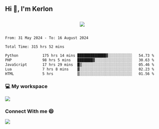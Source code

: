 ## Hi 👋, I'm Kerlon

<p align="center" style="margin: 30px;">
 
 <img src="https://skillicons.dev/icons?i=html,css,bootstrap,js,nodejs,jquery,python,flask,php,mysql,lua,sqlite,firebase">


</p>
<!--START_SECTION:waka-->

```txt
From: 31 May 2024 - To: 16 August 2024

Total Time: 315 hrs 52 mins

Python           175 hrs 14 mins █████████████▓░░░░░░░░░░░   54.73 %
PHP              98 hrs 5 mins   ███████▓░░░░░░░░░░░░░░░░░   30.63 %
JavaScript       17 hrs 29 mins  █▒░░░░░░░░░░░░░░░░░░░░░░░   05.46 %
Lua              7 hrs 8 mins    ▓░░░░░░░░░░░░░░░░░░░░░░░░   02.23 %
HTML             5 hrs           ▒░░░░░░░░░░░░░░░░░░░░░░░░   01.56 %
```

<!--END_SECTION:waka-->


<p align="center">
 <h3>💻 My workspace</h3>
    <img src="https://skillicons.dev/icons?i=mint" />
</p>

<p align="center">
 <h3>Connect With me 😄</h3> 
    <a href="https://www.linkedin.com/in/kerlon-fernandes"><img src="https://skillicons.dev/icons?i=linkedin" />
  </a>
</p>



